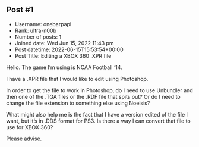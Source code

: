## Post #1
- Username: onebarpapi
- Rank: ultra-n00b
- Number of posts: 1
- Joined date: Wed Jun 15, 2022 11:43 pm
- Post datetime: 2022-06-15T15:53:54+00:00
- Post Title: Editing a XBOX 360 .XPR file

Hello. The game I’m using is NCAA Football ‘14.

I have a .XPR file that I would like to edit using Photoshop.

In order to get the file to work in Photoshop, do I need to use Unbundler and then one of the .TGA files or the .RDF file that spits out? Or do I need to change the file extension to something else using Noeisis? 

What might also help me is the fact that I have a version edited of the file I want, but it’s in .DDS format for PS3. Is there a way I can convert that file to use for XBOX 360?

Please advise.
